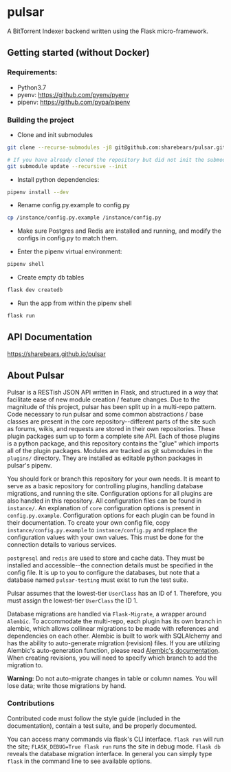 # pulsar

A BitTorrent Indexer backend written using the Flask micro-framework.

## Getting started (without Docker)

### Requirements:

- Python3.7
- pyenv: https://github.com/pyenv/pyenv
- pipenv: https://github.com/pypa/pipenv

### Building the project

* Clone and init submodules

```bash
git clone --recurse-submodules -j8 git@github.com:sharebears/pulsar.git

# If you have already cloned the repository but did not init the submodules, run:
git submodule update --recursive --init
```

- Install python dependencies:

```bash
pipenv install --dev
```

- Rename config.py.example to config.py

```bash
cp /instance/config.py.example /instance/config.py
```

- Make sure Postgres and Redis are installed and running, and modify the configs in config.py to match them.

- Enter the pipenv virtual environment:

```bash
pipenv shell
```

- Create empty db tables

```bash
flask dev createdb
```

- Run the app from within the pipenv shell

```bash
flask run
```

## API Documentation

https://sharebears.github.io/pulsar

## About Pulsar

Pulsar is a RESTish JSON API written in Flask, and structured in a way that facilitate 
ease of new module creation / feature changes. Due to the magnitude of this project, 
pulsar has been split up in a multi-repo pattern. Code necessary to run pulsar and some 
common abstractions / base classes are present in the core repository--different parts of 
the site such as forums, wikis, and requests are stored in their own repositories. These 
plugin packages sum up to form a complete site API. Each of those plugins is a python 
package, and this repository contains the "glue" which imports all of the plugin 
packages. Modules are tracked as git submodules in the `plugins/` directory. They are installed as editable python packages in
pulsar's pipenv.

You should fork or branch this repository for your own needs. It is meant to serve as a
basic repository for controlling plugins, handling database migrations, and running the
site. Configuration options for all plugins are also handled in this repository. All
configuration files can be found in `instance/`. An explanation of `core` configuration
options is present in `config.py.example`. Configuration options for each plugin can be
found in their documentation. To create your own config file, copy
`instance/config.py.example` to `instance/config.py` and replace the configuration values
with your own values. This must be done for the connection details to various services.

`postgresql` and `redis` are used to store and cache data. They must be installed and
accessible--the connection details must be specified in the config file. It is up to you
to configure the databases, but note that a database named `pulsar-testing` must exist to
run the test suite.

Pulsar assumes that the lowest-tier `UserClass` has an ID of 1. Therefore, you must
assign the lowest-tier `UserClass` the ID 1.

Database migrations are handled via `Flask-Migrate`, a wrapper around `Alembic`. To
accommodate the multi-repo, each plugin has its own branch in alembic, which allows
collinear migrations to be made with references and dependencies on each other. Alembic
is built to work with SQLAlchemy and has the ability to auto-generate migration
(revision) files. If you are utilizing Alembic's auto-generation function, please read
[Alembic's documentation](<http://alembic.zzzcomputing.com/en/latest/autogenerate.html>).
When creating revisions, you will need to specify which branch to add the migration to.

**Warning:** Do not auto-migrate changes in table or column names. You will lose data;
write those migrations by hand.

### Contributions

Contributed code must follow the style guide (included in the documentation), contain a
test suite, and be properly documented.

You can access many commands via flask's CLI interface. `flask run` will run the site;
`FLASK_DEBUG=True flask run` runs the site in debug mode. `flask db` reveals the database
migration interface. In general you can simply type `flask` in the command line to see available options.
